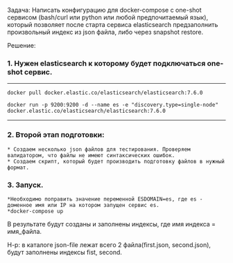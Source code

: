 Задача:
Написать конфигурацию для docker-compose с one-shot сервисом (bash/curl или python или любой предпочитаемый язык), который позволяет после старта сервиса elasticsearch предзаполнить произвольный индекс из json файла, либо через snapshot restore.

Решение:
### 1. Нужен elasticsearch к которому будет подключаться one-shot сервис.
---
    docker pull docker.elastic.co/elasticsearch/elasticsearch:7.6.0

    docker run -p 9200:9200 -d --name es -e "discovery.type=single-node" docker.elastic.co/elasticsearch/elasticsearch:7.6.0
---
### 2. Второй этап подготовки:
    * Создаем несколько json файлов для тестирования. Проверяем валидатором, что файлы не имеют синтаксических ошибок.
    * Создаем скрипт, который будет производить подготовку файлов в нужный формат.

### 3. Запуск.
    *Необходимо поправить значение переменной ESDOMAIN=es, где es - доменное имя или IP на котором запущен сервис es.
    *docker-compose up

В результате будут созданы и заполнены индексы, где имя индекса = имя_файла.

Н-р: в каталоге json-file лежат всего 2 файла(first.json, second.json), будут заполнены индексы fist, second.
